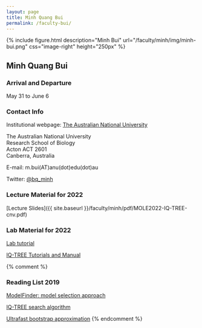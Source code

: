 ```yaml
---
layout: page
title: Minh Quang Bui
permalink: /faculty-bui/
---
```

{% include figure.html description="Minh Bui" url="/faculty/minh/img/minh-bui.png" css="image-right" height="250px" %}

## Minh Quang Bui

### Arrival and Departure 

May 31 to June 6

### Contact Info

Institutional webpage: [The Australian National University](https://researchers.anu.edu.au/researchers/bui-m)

The Australian National University<br>
Research School of Biology<br>
Acton ACT 2601<br>
Canberra, Australia<br>

E-mail: m.bui(AT)anu(dot)edu(dot)au

Twitter: [@bq_minh](https://twitter.com/bq_minh)

### Lecture Material for 2022

[Lecture Slides]({{ site.baseurl }}/faculty/minh/pdf/MOLE2022-IQ-TREE-cnv.pdf)

### Lab Material for 2022

[Lab tutorial](http://www.iqtree.org/workshop/molevol2022)

[IQ-TREE Tutorials and Manual](http://www.iqtree.org/doc)

{% comment %}
### Reading List 2019

[ModelFinder: model selection approach](https://doi.org/10.1038/nmeth.4285)

[IQ-TREE search algorithm](https://doi.org/10.1093/molbev/msu300)

[Ultrafast bootstrap approximation](https://doi.org/10.1093/molbev/mst024)
{% endcomment %}
